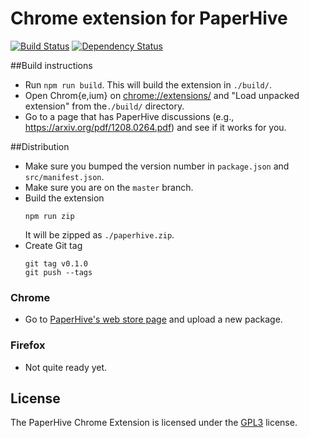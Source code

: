 # Chrome extension for PaperHive

[![Build
Status](https://travis-ci.org/paperhive/paperhive-chrome-extension.svg?branch=master)](https://travis-ci.org/paperhive/paperhive-chrome-extension)
[![Dependency
Status](https://gemnasium.com/paperhive/paperhive-chrome-extension.svg)](https://gemnasium.com/paperhive/paperhive-chrome-extension)

##Build instructions
* Run `npm run build`. This will build the extension in `./build/`.
* Open Chrom{e,ium} on [chrome://extensions/](chrome://extensions/) and "Load unpacked extension" from
the`./build/` directory.
* Go to a page that has PaperHive discussions (e.g., https://arxiv.org/pdf/1208.0264.pdf) and see if it works for you.

##Distribution
* Make sure you bumped the version number in `package.json` and
  `src/manifest.json`.
* Make sure you are on the `master` branch.
* Build the extension
  ```
  npm run zip
  ```
  It will be zipped as `./paperhive.zip`.
* Create Git tag
  ```
  git tag v0.1.0
  git push --tags
  ```

### Chrome
* Go to [PaperHive's web store page](https://chrome.google.com/webstore/developer/edit/fihafdlllifbanclcjljledeifcdjbok)
  and upload a new package.

### Firefox
* Not quite ready yet.

## License
The PaperHive Chrome Extension is licensed under the
[GPL3](https://www.gnu.org/licenses/gpl.html) license.
